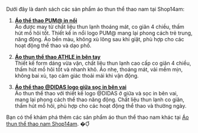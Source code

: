 Dưới đây là danh sách các sản phẩm áo thun thể thao nam tại Shop14am:

1. **[Áo thể thao PUM@ in nổi](https://shop14am.com/san-pham/ao-the-thao-pum-in-noi/)**  
   Áo được may từ chất liệu thun lạnh thoáng mát, co giãn 4 chiều, thấm hút mồ hôi tốt. Thiết kế in nổi logo PUM@ mang lại phong cách trẻ trung, năng động. Áo bền màu, không xù lông sau khi giặt, phù hợp cho các hoạt động thể thao và dạo phố.

2. **[Áo thun thể thao ATHLE in bên tay](https://shop14am.com/san-pham/ao-thun-the-thao-athle-in-ben-tay/)**  
   Thiết kế form dáng vừa vặn, chất liệu thun lạnh cao cấp co giãn 4 chiều, thấm hút mồ hôi tốt và nhanh khô. Áo nhẹ, thoáng mát, vải mềm mịn, không bai xù, tạo cảm giác thoải mái khi vận động.

3. **[Áo thể thao @DIDAS logo giữa sọc in bên vai](https://shop14am.com/san-pham/ao-the-thao-didas-logo-giua-soc-in-ben-vai/)**  
   Áo thun thể thao với thiết kế logo @DIDAS ở giữa và sọc in bên vai, mang lại phong cách thể thao năng động. Chất liệu thun lạnh co giãn, thấm hút mồ hôi, phù hợp cho các hoạt động thể thao và thường ngày.

Bạn có thể khám phá thêm các sản phẩm áo thun thể thao nam khác tại [Áo thun thể thao nam Shop14am](https://shop14am.com/bmt/do-the-thao-nam/ao-thun-the-thao/). � 
